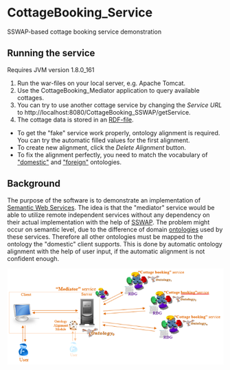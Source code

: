 # CottageBooking_Service
SSWAP-based cottage booking service demonstration

## Running the service
Requires JVM version 1.8.0_161
1. Run the war-files on your local server, e.g. Apache Tomcat.
2. Use the CottageBooking_Mediator application to query available cottages.
3. You can try to use another cottage service by changing the *Service URL* to http://localhost:8080/CottageBooking_SSWAP/getService.
4. The cottage data is stored in an [RDF-file](CottageBooking_SSWAP/src/main/webapp/res/cottageDB.ttl).
  - To get the "fake" service work properly, ontology alignment is required. You can try the automatic filled values for the first alignment.
  - To create new alignment, click the *Delete Alignment* button.
  - To fix the alignment perfectly, you need to match the vocabulary of ["domestic"](CottageBooking_SSWAP/src/main/webapp/res/mySSWAPServiceRDG) and ["foreign"](CottageBooking_Fake/src/main/webapp/res/mySSWAPServiceRDG) ontologies.

## Background

The purpose of the software is to demonstrate an implementation of [Semantic Web Services](https://en.wikipedia.org/wiki/Semantic_web_service). The idea is that the "mediator" service would be able to utilize remote independent services without any dependency on their actual implementation with the help of [SSWAP](https://sourceforge.net/p/sswap/wiki/protocol/). The problem might occur on semantic level, due to the difference of domain [ontologies](https://en.wikipedia.org/wiki/Web_Ontology_Language) used by these services. Therefore all other ontologies must be mapped to the ontology the "domestic" client supports. This is done by automatic ontology alignment with the help of user input, if the automatic alignment is not confident enough.

![architecture](architecture.png)
